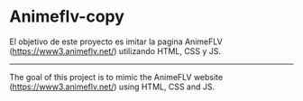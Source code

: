 # Animeflv-copy

El objetivo de este proyecto es imitar la pagina AnimeFLV (https://www3.animeflv.net/) utilizando HTML, CSS y JS.

----------------------------------------------------------------------------------------

The goal of this project is to mimic the AnimeFLV website (https://www3.animeflv.net/) using HTML, CSS and JS.
